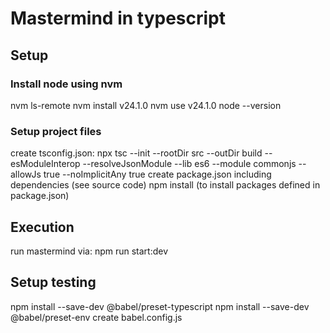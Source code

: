 # Mastermind in typescript

## Setup

### Install node using nvm

nvm ls-remote
nvm install v24.1.0
nvm use v24.1.0
node --version

### Setup project files

create tsconfig.json:  npx tsc --init --rootDir src --outDir build --esModuleInterop --resolveJsonModule --lib es6 --module commonjs --allowJs true --noImplicitAny true
create package.json including dependencies (see source code)
npm install (to install packages defined in package.json)

## Execution

run mastermind via: npm run start:dev

## Setup testing

npm install --save-dev @babel/preset-typescript
npm install --save-dev @babel/preset-env
create babel.config.js
